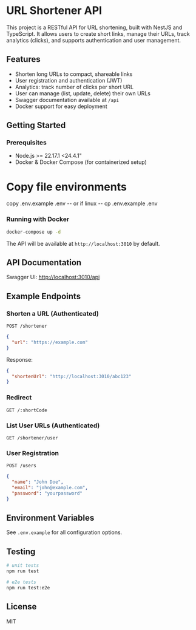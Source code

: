 # URL Shortener API

This project is a RESTful API for URL shortening, built with NestJS and TypeScript. It allows users to create short links, manage their URLs, track analytics (clicks), and supports authentication and user management.

## Features

- Shorten long URLs to compact, shareable links
- User registration and authentication (JWT)
- Analytics: track number of clicks per short URL
- User can manage (list, update, delete) their own URLs
- Swagger documentation available at `/api`
- Docker support for easy deployment

## Getting Started

### Prerequisites

- Node.js >= 22.17.1 <24.4.1"
- Docker & Docker Compose (for containerized setup)

# Copy file environments

copy .env.example .env
-- or if linux --
cp .env.example .env

### Running with Docker

```bash
docker-compose up -d
```

The API will be available at `http://localhost:3010` by default.

## API Documentation

Swagger UI: [http://localhost:3010/api](http://localhost:3010/api)

## Example Endpoints

### Shorten a URL (Authenticated)

`POST /shortener`

```json
{
  "url": "https://example.com"
}
```

Response:

```json
{
  "shortenUrl": "http://localhost:3010/abc123"
}
```

### Redirect

`GET /:shortCode`

### List User URLs (Authenticated)

`GET /shortener/user`

### User Registration

`POST /users`

```json
{
  "name": "John Doe",
  "email": "john@example.com",
  "password": "yourpassword"
}
```

## Environment Variables

See `.env.example` for all configuration options.

## Testing

```bash
# unit tests
npm run test

# e2e tests
npm run test:e2e
```

## License

MIT
